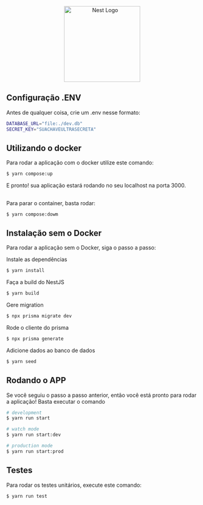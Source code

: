 <p align="center">
  <a href="http://nestjs.com/" target="blank"><img src="https://nestjs.com/img/logo-small.svg" width="200" alt="Nest Logo" /></a>
</p>

[circleci-image]: https://img.shields.io/circleci/build/github/nestjs/nest/master?token=abc123def456
[circleci-url]: https://circleci.com/gh/nestjs/nest
## Configuração .ENV
Antes de qualquer coisa, crie um .env nesse formato:
```bash
DATABASE_URL="file:./dev.db"
SECRET_KEY="SUACHAVEULTRASECRETA"
```

## Utilizando o docker

Para rodar a aplicação com o docker utilize este comando:
```bash
$ yarn compose:up
```
E pronto! sua aplicação estará rodando no seu localhost na porta 3000.

##

Para parar o container, basta rodar:
```bash
$ yarn compose:dowm
```

## Instalação sem o Docker
Para rodar a aplicação sem o Docker, siga o passo a passo:

Instale as dependências
```bash
$ yarn install
```
Faça a build do NestJS
```bash
$ yarn build
```
Gere migration
```bash
$ npx prisma migrate dev
```
Rode o cliente do prisma
```bash
$ npx prisma generate
```
Adicione dados ao banco de dados
```bash
$ yarn seed 
```


## Rodando o APP
Se você seguiu o passo a passo anterior, então você está pronto para rodar a aplicação! Basta executar o comando

```bash
# development
$ yarn run start

# watch mode
$ yarn run start:dev

# production mode
$ yarn run start:prod
```

## Testes
Para rodar os testes unitários, execute este comando:

```bash
$ yarn run test

